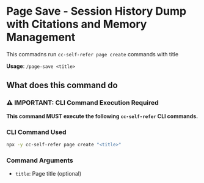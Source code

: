 # Page Save - Session History Dump with Citations and Memory Management

This commadns run `cc-self-refer page create` commands with title

**Usage**: `/page-save <title>`

## What does this command do

### ⚠️ IMPORTANT: CLI Command Execution Required

**This command MUST execute the following `cc-self-refer` CLI commands.**

### CLI Command Used

```bash
npx -y cc-self-refer page create "<title>"
```

### Command Arguments
- `title`: Page title (optional)
